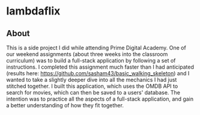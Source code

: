 # lambdaflix

## About
This is a side project I did while attending Prime Digital Academy.  One of our weekend assignments (about three weeks into the classroom curriculum) was to build a full-stack application by following a set of instructions.  I completed this assignment much faster than I had anticipated (results here: https://github.com/sasham43/basic_walking_skeleton) and I wanted to take a slightly deeper dive into all the mechanics I had just stitched together.  I built this application, which uses the OMDB API to search for movies, which can then be saved to a users' database.  The intention was to practice all the aspects of a full-stack application, and gain a better understanding of how they fit together.
